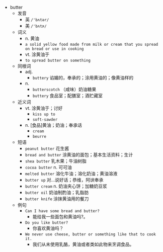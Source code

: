 - butter
  - 发音
    - 英 `/'bʌtər/`
    - 美 `/'bʌtɚ/`
  - 词义
    - n. 黄油
    - `a solid yellow food made from milk or cream that you spread on bread or use in cooking`
    - vt. 涂黄油于
    - `to spread butter on something`
  - 同根词
    - adj.
      - `buttery` 谄媚的，奉承的；涂用黄油的；像黄油样的
    - n.
      - `butterscotch` （咸味）奶油糖果
      - `buttery` 食品室；配膳室；酒贮藏室
  - 近义词
    - vt. 涂黄油于；讨好
      - `kiss up to`
      - `soft-sawder`
    - n. [食品]黄油；奶油；奉承话
      - `cream`
      - `beurre`
  - 短语
    - `peanut butter` 花生酱 
    - `bread and butter` 涂黄油的面包；基本生活资料；生计 
    - `shea butter` 乳木果；牛油树脂 
    - `cocoa butter` n. 可可油 
    - `melted butter` 溶化牛油；溶化奶油；黄油溶液 
    - `butter up` 对…说好话；恭维，阿谀奉承 
    - `butter cream` n. 奶油夹心饼；加糖奶豆浆 
    - `butter oil` 奶油制酌油；乳脂肪 
    - `butter knife` 涂抹黄油用的餐刀 
  - 例句
    - `Can I have some bread and butter?`
      - 能给我一些面包和黄油吗?。
    - `Do you like butter?`
      - 你喜欢黄油吗？
    - `We never use cheese, butter or something like that to cook it.`
      - 我们从未使用乳酪，黄油或者类如此物来烹调食品。

